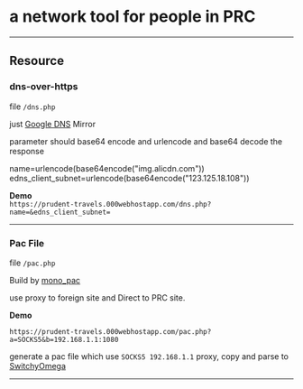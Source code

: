 # a network tool for people in PRC

---

## Resource

### dns-over-https
file `/dns.php`

just [Google DNS](https://dns.google.com/) Mirror 

parameter should base64 encode and urlencode
and base64 decode the response

name=urlencode(base64encode("img.alicdn.com")) 
edns_client_subnet=urlencode(base64encode("123.125.18.108"))

**Demo**   
`https://prudent-travels.000webhostapp.com/dns.php?name=&edns_client_subnet=`

---

### Pac File
file `/pac.php`

Build by [mono_pac](https://github.com/blackgear/mono_pac) 

use proxy to foreign site and Direct to PRC site.

**Demo**

`https://prudent-travels.000webhostapp.com/pac.php?a=SOCKS5&b=192.168.1.1:1080`

generate a pac file which use `SOCKS5 192.168.1.1` proxy, copy and parse to [SwitchyOmega](https://github.com/FelisCatus/SwitchyOmega) 

---
